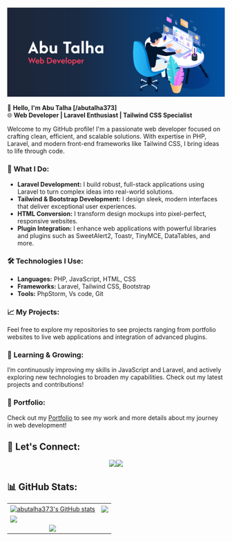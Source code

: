 ![github.com/abutalha373](https://raw.githubusercontent.com/abutalha373/abutalha373/main/bg.png )


👋 **Hello, I'm Abu Talha [/abutalha373]**  
🌐 **Web Developer | Laravel Enthusiast | Tailwind CSS Specialist**

Welcome to my GitHub profile! I'm a passionate web developer focused on crafting clean, efficient, and scalable solutions. With expertise in PHP, Laravel, and modern front-end frameworks like Tailwind CSS, I bring ideas to life through code. 

### 🌟 **What I Do:**
- **Laravel Development:** I build robust, full-stack applications using Laravel to turn complex ideas into real-world solutions.
- **Tailwind & Bootstrap Development:** I design sleek, modern interfaces that deliver exceptional user experiences.
- **HTML Conversion:** I transform design mockups into pixel-perfect, responsive websites.
- **Plugin Integration:** I enhance web applications with powerful libraries and plugins such as SweetAlert2, Toastr, TinyMCE, DataTables, and more.

### 🛠️ **Technologies I Use:**
- **Languages:** PHP, JavaScript, HTML, CSS
- **Frameworks:** Laravel, Tailwind CSS, Bootstrap
- **Tools:** PhpStorm, Vs code, Git

### 📈 **My Projects:**
Feel free to explore my repositories to see projects ranging from portfolio websites to live web applications and integration of advanced plugins.

### 🌱 **Learning & Growing:**
I’m continuously improving my skills in JavaScript and Laravel, and actively exploring new technologies to broaden my capabilities. Check out my latest projects and contributions!

### 🔗 **Portfolio:**
Check out my <a href="https://talha373.netlify.app" target="_blank">Portfolio</a> to see my work and more details about my journey in web development!

## 🤝 **Let's Connect:**
<p align="center"> <a href="https://www.linkedin.com/in/abutalha373/" target="_blank"><img src="https://img.shields.io/badge/linkedin-0077B5.svg?style=for-the-badge&logo=linkedin&logoColor=white"/></a><a href="https://www.fiverr.com/abutalha373" target="_blank"><img src="https://img.shields.io/badge/fiverr-1ac16f.svg?style=for-the-badge&logo=fiverr&logoColor=white"/></a></p>



## 📊 **GitHub Stats:**

<table>
        <tr>
            <td><a href="https://github.com/abutalha373/github-readme-stats"><img align="center"
                        src="https://github-readme-stats.vercel.app/api?username=abutalha373&show_icons=true&include_all_commits=true&theme=dark&hide_border=true"
                        alt="abutalha373's GitHub stats" /></a></td>
            <td><a href="https://github.com/abutalha373/github-readme-stats"><img align="center"
                        src="https://github-readme-stats.vercel.app/api/top-langs/?username=abutalha373&layout=compact&theme=dark&hide_border=true" /></a>
            </td>
        </tr>
        <tr>
            <td colspan="2">
                <a href="https://github.com/abutalha373/github-readme-stats"><img align="center"
                        src="https://github-readme-streak-stats.herokuapp.com/?user=abutalha373&layout=compact&theme=dark&hide_border=true"
                        align="center" style="width: 100%" /></a>
            </td>
        </tr>
        <tr>
            <td colspan="2" style="display: flex; justify-content: center; align-items: center;">
                <img src="https://komarev.com/ghpvc/?username=abutalha373&&style=flat-square" align="center" />
            </td>
        </tr>
    </table>

<!--
| <a href="https://github.com/abutalha373/github-readme-stats"><img align="center" src="https://github-readme-stats.vercel.app/api?username=abutalha373&show_icons=true&include_all_commits=true&theme=dark&hide_border=true" alt="abutalha373's GitHub stats" /></a> | <a href="https://github.com/abutalha373/github-readme-stats"><img align="center" src="https://github-readme-stats.vercel.app/api/top-langs/?username=abutalha373&layout=compact&theme=dark&hide_border=true" /></a> |
| ------------- | ------------- |

| <a href="https://github.com/abutalha373/github-readme-stats"><img align="center" src="https://github-readme-streak-stats.herokuapp.com/?user=abutalha373&layout=compact&theme=dark&hide_border=true" align="center" style="width: 100%"/></a> |
| ------------- |

<img src="https://komarev.com/ghpvc/?username=abutalha373&&style=flat-square" align="center" />
  




**ABUTALHA373/ABUTALHA373** is a ✨ _special_ ✨ repository because its `README.md` (this file) appears on your GitHub profile.

Here are some ideas to get you started:

- 🔭 I’m currently working on ...
- 🌱 I’m currently learning ...
- 👯 I’m looking to collaborate on ...
- 🤔 I’m looking for help with ...
- 💬 Ask me about ...
- 📫 How to reach me: ...
- 😄 Pronouns: ...
- ⚡ Fun fact: ...
-->
